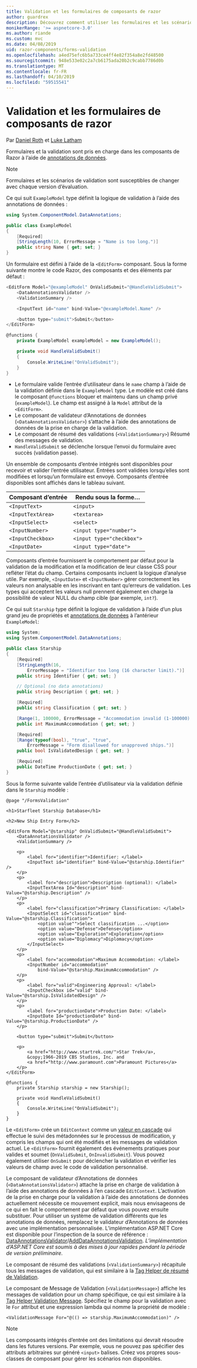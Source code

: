 ```yaml
---
title: Validation et les formulaires de composants de razor
author: guardrex
description: Découvrez comment utiliser les formulaires et les scénarios de validation de champ dans les composants de Razor.
monikerRange: '>= aspnetcore-3.0'
ms.author: riande
ms.custom: mvc
ms.date: 04/08/2019
uid: razor-components/forms-validation
ms.openlocfilehash: a4ed75efc6b5a733ce4ff4e82f354a8e2fd48500
ms.sourcegitcommit: 948e533e02c2a7cb6175ada20b2c9cabb7786d0b
ms.translationtype: MT
ms.contentlocale: fr-FR
ms.lasthandoff: 04/10/2019
ms.locfileid: "59515541"
---
```

# <a name="razor-components-forms-and-validation"></a>Validation et les formulaires de composants de razor

Par [Daniel Roth](https://github.com/danroth27) et [Luke Latham](https://github.com/guardrex)

Formulaires et la validation sont pris en charge dans les composants de Razor à l’aide de [annotations de données](xref:mvc/models/validation).

> [!NOTE]
> Formulaires et les scénarios de validation sont susceptibles de changer avec chaque version d’évaluation.

Ce qui suit `ExampleModel` type définit la logique de validation à l’aide des annotations de données :

```csharp
using System.ComponentModel.DataAnnotations;

public class ExampleModel
{
    [Required]
    [StringLength(10, ErrorMessage = "Name is too long.")]
    public string Name { get; set; }
}
```

Un formulaire est défini à l’aide de la `<EditForm>` composant. Sous la forme suivante montre le code Razor, des composants et des éléments par défaut :

```csharp
<EditForm Model="@exampleModel" OnValidSubmit="@HandleValidSubmit">
    <DataAnnotationsValidator />
    <ValidationSummary />

    <InputText id="name" bind-Value="@exampleModel.Name" />

    <button type="submit">Submit</button>
</EditForm>

@functions {
    private ExampleModel exampleModel = new ExampleModel();

    private void HandleValidSubmit()
    {
        Console.WriteLine("OnValidSubmit");
    }
}
```

* Le formulaire valide l’entrée d’utilisateur dans le `name` champ à l’aide de la validation définie dans le `ExampleModel` type. Le modèle est créé dans le composant `@functions` bloquer et maintenu dans un champ privé (`exampleModel`). Le champ est assigné à la `Model` attribut de la `<EditForm>`.
* Le composant de validateur d’Annotations de données (`<DataAnnotationsValidator>`) s’attache à l’aide des annotations de données de la prise en charge de la validation.
* Le composant de résumé des validations (`<ValidationSummary>`) Résumé des messages de validation.
* `HandleValidSubmit` se déclenche lorsque l’envoi du formulaire avec succès (validation passe).

Un ensemble de composants d’entrée intégrés sont disponibles pour recevoir et valider l’entrée utilisateur. Entrées sont validées lorsqu’elles sont modifiées et lorsqu’un formulaire est envoyé. Composants d’entrée disponibles sont affichés dans le tableau suivant.

| Composant d’entrée   | Rendu sous la forme&hellip;       |
| ----------------- | ------------------------- |
| `<InputText>`     | `<input>`                 |
| `<InputTextArea>` | `<textarea>`              |
| `<InputSelect>`   | `<select>`                |
| `<InputNumber>`   | `<input type="number">`   |
| `<InputCheckbox>` | `<input type="checkbox">` |
| `<InputDate>`     | `<input type="date">`     |

Composants d’entrée fournissent le comportement par défaut pour la validation de la modification et la modification de leur classe CSS pour refléter l’état du champ. Certains composants incluent la logique d’analyse utile. Par exemple, `<InputDate>` et `<InputNumber>` gérer correctement les valeurs non analysable en les inscrivant en tant qu’erreurs de validation. Les types qui acceptent les valeurs null prennent également en charge la possibilité de valeur NULL du champ cible (par exemple, `int?`).

Ce qui suit `Starship` type définit la logique de validation à l’aide d’un plus grand jeu de propriétés et [annotations de données](xref:mvc/models/validation) à l’antérieur `ExampleModel`:

```csharp
using System;
using System.ComponentModel.DataAnnotations;

public class Starship
{
    [Required]
    [StringLength(16, 
        ErrorMessage = "Identifier too long (16 character limit).")]
    public string Identifier { get; set; }

    // Optional (no data annotations)
    public string Description { get; set; }

    [Required]
    public string Classification { get; set; }

    [Range(1, 100000, ErrorMessage = "Accommodation invalid (1-100000).")]
    public int MaximumAccommodation { get; set; }

    [Required]
    [Range(typeof(bool), "true", "true", 
        ErrorMessage = "Form disallowed for unapproved ships.")]
    public bool IsValidatedDesign { get; set; }

    [Required]
    public DateTime ProductionDate { get; set; }
}
```

Sous la forme suivante valide l’entrée d’utilisateur via la validation définie dans le `Starship` modèle :

```cshtml
@page "/FormsValidation"

<h1>Starfleet Starship Database</h1>

<h2>New Ship Entry Form</h2>

<EditForm Model="@starship" OnValidSubmit="@HandleValidSubmit">
    <DataAnnotationsValidator />
    <ValidationSummary />

    <p>
        <label for="identifier">Identifier: </label>
        <InputText id="identifier" bind-Value="@starship.Identifier" />
    </p>
    <p>
        <label for="description">Description (optional): </label>
        <InputTextArea Id="description" bind-Value="@starship.Description" />
    </p>
    <p>
        <label for="classification">Primary Classification: </label>
        <InputSelect id="classification" bind-Value="@starship.Classification">
            <option value"">Select classification ...</option>
            <option value="Defense">Defense</option>
            <option value="Exploration">Exploration</option>
            <option value="Diplomacy">Diplomacy</option>
        </InputSelect>
    </p>
    <p>
        <label for="accommodation">Maximum Accommodation: </label>
        <InputNumber id="accommodation" 
            bind-Value="@starship.MaximumAccommodation" />
    </p>
    <p>
        <label for="valid">Engineering Approval: </label>
        <InputCheckbox id="valid" bind-Value="@starship.IsValidatedDesign" />
    </p>
    <p>
        <label for="productionDate">Production Date: </label>
        <InputDate Id="productionDate" bind-Value="@starship.ProductionDate" />
    </p>

    <button type="submit">Submit</button>

    <p>
        <a href="http://www.startrek.com/">Star Trek</a>, 
        &copy;1966-2019 CBS Studios, Inc. and 
        <a href="http://www.paramount.com">Paramount Pictures</a>
    </p>
</EditForm>

@functions {
    private Starship starship = new Starship();

    private void HandleValidSubmit()
    {
        Console.WriteLine("OnValidSubmit");
    }
}
```

Le `<EditForm>` crée un `EditContext` comme un [valeur en cascade](xref:razor-components/components#cascading-values-and-parameters) qui effectue le suivi des métadonnées sur le processus de modification, y compris les champs qui ont été modifiés et les messages de validation actuel. Le `<EditForm>` fournit également des événements pratiques pour valides et soumet (`OnValidSubmit`, `OnInvalidSubmit`). Vous pouvez également utiliser `OnSubmit` pour déclencher la validation et vérifier les valeurs de champ avec le code de validation personnalisé.

Le composant de validateur d’Annotations de données (`<DataAnnotationsValidator>`) attache la prise en charge de validation à l’aide des annotations de données à l’en cascade `EditContext`. L’activation de la prise en charge pour la validation à l’aide des annotations de données actuellement nécessite ce mouvement explicit, mais nous envisageons de ce qui en fait le comportement par défaut que vous pouvez ensuite substituer. Pour utiliser un système de validation différents que les annotations de données, remplacez le validateur d’Annotations de données avec une implémentation personnalisée. L’implémentation ASP.NET Core est disponible pour l’inspection de la source de référence : [DataAnnotationsValidator](https://github.com/aspnet/AspNetCore/blob/master/src/Components/Components/src/Forms/DataAnnotationsValidator.cs)/[AddDataAnnotationsValidation](https://github.com/aspnet/AspNetCore/blob/master/src/Components/Components/src/Forms/EditContextDataAnnotationsExtensions.cs). *L’implémentation d’ASP.NET Core est soumis à des mises à jour rapides pendant la période de version préliminaire.*

Le composant de résumé des validations (`<ValidationSummary>`) récapitule tous les messages de validation, qui est similaire à la [Tag Helper de résumé de Validation](xref:mvc/views/working-with-forms#the-validation-summary-tag-helper).

Le composant de Message de Validation (`<ValidationMessage>`) affiche les messages de validation pour un champ spécifique, ce qui est similaire à la [Tag Helper Validation Message](xref:mvc/views/working-with-forms#the-validation-message-tag-helper). Spécifiez le champ pour la validation avec le `For` attribut et une expression lambda qui nomme la propriété de modèle :

```cshtml
<ValidationMessage For="@(() => starship.MaximumAccommodation)" />
```

> [!NOTE]
> Les composants intégrés d’entrée ont des limitations qui devrait résoudre dans les futures versions. Par exemple, vous ne pouvez pas spécifier des attributs arbitraires sur généré `<input>` balises. Créez vos propres sous-classes de composant pour gérer les scénarios non disponibles.
